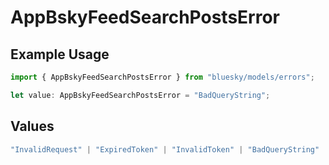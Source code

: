 # AppBskyFeedSearchPostsError

## Example Usage

```typescript
import { AppBskyFeedSearchPostsError } from "bluesky/models/errors";

let value: AppBskyFeedSearchPostsError = "BadQueryString";
```

## Values

```typescript
"InvalidRequest" | "ExpiredToken" | "InvalidToken" | "BadQueryString"
```